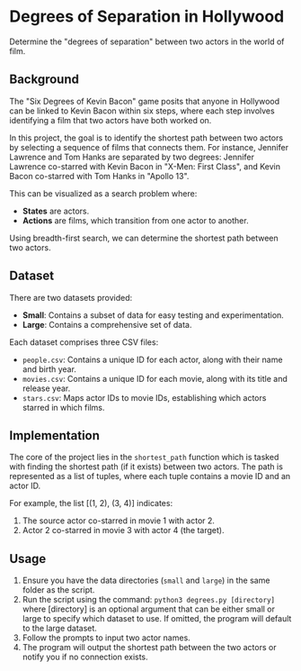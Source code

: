 # Degrees of Separation in Hollywood

Determine the "degrees of separation" between two actors in the world of film.

## Background

The "Six Degrees of Kevin Bacon" game posits that anyone in Hollywood can be linked to Kevin Bacon within six steps, where each step involves identifying a film that two actors have both worked on.

In this project, the goal is to identify the shortest path between two actors by selecting a sequence of films that connects them. For instance, Jennifer Lawrence and Tom Hanks are separated by two degrees: Jennifer Lawrence co-starred with Kevin Bacon in "X-Men: First Class", and Kevin Bacon co-starred with Tom Hanks in "Apollo 13".

This can be visualized as a search problem where:
- **States** are actors.
- **Actions** are films, which transition from one actor to another.

Using breadth-first search, we can determine the shortest path between two actors.

## Dataset

There are two datasets provided:
- **Small**: Contains a subset of data for easy testing and experimentation.
- **Large**: Contains a comprehensive set of data.

Each dataset comprises three CSV files:
- `people.csv`: Contains a unique ID for each actor, along with their name and birth year.
- `movies.csv`: Contains a unique ID for each movie, along with its title and release year.
- `stars.csv`: Maps actor IDs to movie IDs, establishing which actors starred in which films.

## Implementation

The core of the project lies in the `shortest_path` function which is tasked with finding the shortest path (if it exists) between two actors. The path is represented as a list of tuples, where each tuple contains a movie ID and an actor ID.

For example, the list [(1, 2), (3, 4)] indicates:
1. The source actor co-starred in movie 1 with actor 2.
2. Actor 2 co-starred in movie 3 with actor 4 (the target).

## Usage

1. Ensure you have the data directories (`small` and `large`) in the same folder as the script.
2. Run the script using the command: ```python3 degrees.py [directory]``` where [directory] is an optional argument that can be either small or large to specify which dataset to use. If omitted, the program will default to the large dataset.
3. Follow the prompts to input two actor names.
4. The program will output the shortest path between the two actors or notify you if no connection exists.

